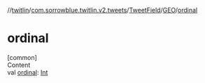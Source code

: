 //[twitlin](../../../index.md)/[com.sorrowblue.twitlin.v2.tweets](../../index.md)/[TweetField](../index.md)/[GEO](index.md)/[ordinal](ordinal.md)



# ordinal  
[common]  
Content  
val [ordinal](ordinal.md): [Int](https://kotlinlang.org/api/latest/jvm/stdlib/kotlin/-int/index.html)  



